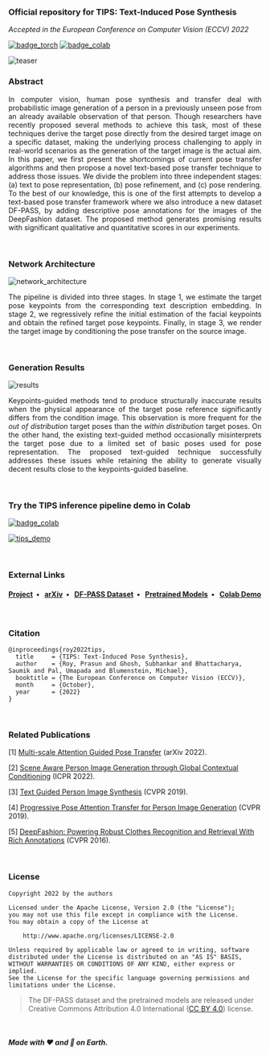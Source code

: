 ### Official repository for TIPS: Text-Induced Pose Synthesis

*Accepted in the European Conference on Computer Vision (ECCV) 2022*

[![badge_torch](https://img.shields.io/badge/made_with-PyTorch-red?style=flat-square&logo=PyTorch)](https://pytorch.org/)
[![badge_colab](https://img.shields.io/badge/Demo-Open_in_Colab-blue?style=flat-square&logo=googlecolab)](https://colab.research.google.com/github/prasunroy/tips/blob/main/notebooks/TIPS_demo.ipynb)

![teaser](https://github.com/prasunroy/tips/blob/main/docs/static/teaser.svg)

### Abstract
<p align="justify">
  In computer vision, human pose synthesis and transfer deal with probabilistic image generation of a person in a previously unseen pose from an already available observation of that person. Though researchers have recently proposed several methods to achieve this task, most of these techniques derive the target pose directly from the desired target image on a specific dataset, making the underlying process challenging to apply in real-world scenarios as the generation of the target image is the actual aim. In this paper, we first present the shortcomings of current pose transfer algorithms and then propose a novel text-based pose transfer technique to address those issues. We divide the problem into three independent stages: (a) text to pose representation, (b) pose refinement, and (c) pose rendering. To the best of our knowledge, this is one of the first attempts to develop a text-based pose transfer framework where we also introduce a new dataset DF-PASS, by adding descriptive pose annotations for the images of the DeepFashion dataset. The proposed method generates promising results with significant qualitative and quantitative scores in our experiments.
</p>

<br>

### Network Architecture
![network_architecture](https://github.com/prasunroy/tips/blob/main/docs/static/network_architecture.svg)
<p align="justify">
  The pipeline is divided into three stages. In stage 1, we estimate the target pose keypoints from the corresponding text description embedding. In stage 2, we regressively refine the initial estimation of the facial keypoints and obtain the refined target pose keypoints. Finally, in stage 3, we render the target image by conditioning the pose transfer on the source image.
</p>

<br>

### Generation Results
![results](https://github.com/prasunroy/tips/blob/main/docs/static/results.svg)
<p align="justify">
  Keypoints-guided methods tend to produce structurally inaccurate results when the physical appearance of the target pose reference significantly differs from the condition image. This observation is more frequent for the <i>out of distribution</i> target poses than the <i>within distribution</i> target poses. On the other hand, the existing text-guided method occasionally misinterprets the target pose due to a limited set of basic poses used for pose representation. The proposed text-guided technique successfully addresses these issues while retaining the ability to generate visually decent results close to the keypoints-guided baseline.
</p>

<br>

### Try the TIPS inference pipeline demo in Colab
[![badge_colab](https://img.shields.io/badge/Demo-Open_in_Colab-blue?style=flat-square&logo=googlecolab)](https://colab.research.google.com/github/prasunroy/tips/blob/main/notebooks/TIPS_demo.ipynb)

[![tips_demo](https://github.com/prasunroy/tips/blob/main/docs/static/colab_enjoyer.svg)](https://colab.research.google.com/github/prasunroy/tips/blob/main/notebooks/TIPS_demo.ipynb)

<br>

### External Links
<h4>
  <a href="https://prasunroy.github.io/tips">Project</a>&nbsp;&nbsp;&bull;&nbsp;&nbsp;
  <a href="http://arxiv.org/abs/2207.11718">arXiv</a>&nbsp;&nbsp;&bull;&nbsp;&nbsp;
  <a href="https://drive.google.com/drive/folders/17cvo22Eh_Z_S6fb-J-c6qw97WH6UeIHo">DF-PASS Dataset</a>&nbsp;&nbsp;&bull;&nbsp;&nbsp;
  <a href="https://drive.google.com/drive/folders/1DwEcAPeYkXUNQ_SBhSJpydaLBTjh3_ms">Pretrained Models</a>&nbsp;&nbsp;&bull;&nbsp;&nbsp;
  <a href="https://colab.research.google.com/github/prasunroy/tips/blob/main/notebooks/TIPS_demo.ipynb">Colab Demo</a>
</h4>

<br>

### Citation
```
@inproceedings{roy2022tips,
  title     = {TIPS: Text-Induced Pose Synthesis},
  author    = {Roy, Prasun and Ghosh, Subhankar and Bhattacharya, Saumik and Pal, Umapada and Blumenstein, Michael},
  booktitle = {The European Conference on Computer Vision (ECCV)},
  month     = {October},
  year      = {2022}
}
```

<br>

### Related Publications

[1] [Multi-scale Attention Guided Pose Transfer](https://arxiv.org/abs/2202.06777) (arXiv 2022).

[2] [Scene Aware Person Image Generation through Global Contextual Conditioning](https://arxiv.org/abs/2206.02717) (ICPR 2022).

[3] [Text Guided Person Image Synthesis](https://openaccess.thecvf.com/content_CVPR_2019/html/Zhou_Text_Guided_Person_Image_Synthesis_CVPR_2019_paper.html) (CVPR 2019).

[4] [Progressive Pose Attention Transfer for Person Image Generation](https://openaccess.thecvf.com/content_CVPR_2019/html/Zhu_Progressive_Pose_Attention_Transfer_for_Person_Image_Generation_CVPR_2019_paper.html) (CVPR 2019).

[5] [DeepFashion: Powering Robust Clothes Recognition and Retrieval With Rich Annotations](https://openaccess.thecvf.com/content_cvpr_2016/html/Liu_DeepFashion_Powering_Robust_CVPR_2016_paper.html) (CVPR 2016).

<br>

### License
```
Copyright 2022 by the authors

Licensed under the Apache License, Version 2.0 (the "License");
you may not use this file except in compliance with the License.
You may obtain a copy of the License at

    http://www.apache.org/licenses/LICENSE-2.0

Unless required by applicable law or agreed to in writing, software
distributed under the License is distributed on an "AS IS" BASIS,
WITHOUT WARRANTIES OR CONDITIONS OF ANY KIND, either express or implied.
See the License for the specific language governing permissions and
limitations under the License.
```

>The DF-PASS dataset and the pretrained models are released under Creative Commons Attribution 4.0 International ([CC BY 4.0](https://creativecommons.org/licenses/by/4.0/)) license.

<br>

##### Made with :heart: and :pizza: on Earth.

